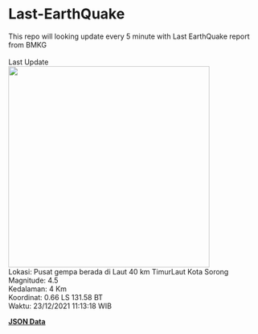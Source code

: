 # Last-EarthQuake
This repo will looking update every 5 minute with Last EarthQuake report from BMKG
<br>
<br>
Last Update
<br>
<img src="https://ews.bmkg.go.id/TEWS/data/20211223111318.mmi.jpg" width="400"/>
<br>
Lokasi: Pusat gempa berada di Laut 40 km TimurLaut Kota Sorong <br>
Magnitude: 4.5 <br>
Kedalaman: 4 Km <br>
Koordinat: 0.66 LS 131.58 BT <br>
Waktu: 23/12/2021 11:13:18 WIB <br>

<a href="./data/data.json">**JSON Data**</a>
